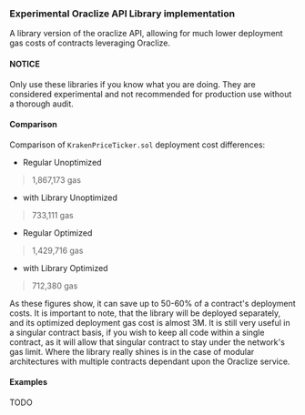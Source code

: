 ### Experimental Oraclize API Library implementation

A library version of the oraclize API, allowing for much lower deployment gas costs of contracts leveraging Oraclize.

#### NOTICE

Only use these libraries if you know what you are doing. They are considered experimental and not recommended for production use without a thorough audit.

#### Comparison

Comparison of `KrakenPriceTicker.sol` deployment cost differences:

* Regular Unoptimized
> 1,867,173  gas
* with Library Unoptimized  
> 733,111 gas
* Regular Optimized
> 1,429,716  gas
* with Library Optimized  
> 712,380 gas

As these figures show, it can save up to 50-60% of a contract's deployment costs. It is important to note, that the library will be deployed separately, and its optimized deployment gas cost is almost 3M. It is still very useful in a singular contract basis, if you wish to keep all code within a single contract, as it will allow that singular contract to stay under the network's gas limit. Where the library really shines is in the case of modular architectures with multiple contracts dependant upon the Oraclize service.

#### Examples  

TODO
